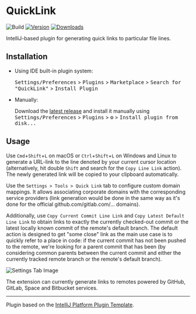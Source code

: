 # QuickLink

![Build](https://github.com/lunakoly/QuickLink/workflows/Build/badge.svg)
[![Version](https://img.shields.io/jetbrains/plugin/v/17287.svg)](https://plugins.jetbrains.com/plugin/17287)
[![Downloads](https://img.shields.io/jetbrains/plugin/d/17287.svg)](https://plugins.jetbrains.com/plugin/17287)

<!-- Plugin description -->

IntelliJ-based plugin for generating quick links to particular file lines.

<!-- Plugin description end -->

## Installation

- Using IDE built-in plugin system:
  
  <kbd>Settings/Preferences</kbd> > <kbd>Plugins</kbd> > <kbd>Marketplace</kbd> > <kbd>Search for "QuickLink"</kbd> >
  <kbd>Install Plugin</kbd>
  
- Manually:

  Download the [latest release](https://github.com/lunakoly/QuickLink/releases/latest) and install it manually using
  <kbd>Settings/Preferences</kbd> > <kbd>Plugins</kbd> > <kbd>⚙️</kbd> > <kbd>Install plugin from disk...</kbd>

## Usage

Use `Cmd`+`Shift`+`L` on macOS or `Ctrl`+`Shift`+`L` on Windows and Linux to generate a URL-link to the line
denoted by your current cursor location (alternatively, hit double `Shift` and search for the `Copy Line Link` action).
The newly generated link will be copied to your clipboard automatically.

Use the `Settings > Tools > Quick Link` tab to configure custom domain mappings.
It allows associating corporate domains with the corresponding service providers
(link generation would be done in the same way as it's done for the official 
github.com/gitlab.com/... domains).

Additionally, use `Copy Current Commit Line Link` and `Copy Latest Default Line Link` to obtain
links to exactly the currently checked-out commit or the latest locally known commit of the remote's default branch.
The default action is designed to get "some close" link as the main use case is to quickly refer to a place in code:
if the current commit has not been pushed to the remote, we're looking for a parent commit that has been (by considering
common parents between the current commit and either the currently tracked remote branch or the remote's default branch). 

![Settings Tab Image](https://drive.google.com/uc?export=download&id=1qIt8gfIkYNIt8qfIrSP-jl3lrhzvgYMp)

The extension can currently generate links to remotes powered by GitHub, GitLab, Space and Bitbucket services.

---
Plugin based on the [IntelliJ Platform Plugin Template][template].

[template]: https://github.com/JetBrains/intellij-platform-plugin-template

